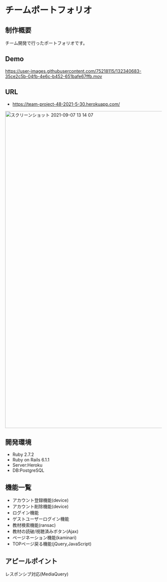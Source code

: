 # チームポートフォリオ
## 制作概要
チーム開発で行ったポートフォリオです。
## Demo


https://user-images.githubusercontent.com/75218115/132340683-35ce2c5b-04fb-4e6c-b452-651bafe67ffb.mov

## URL
- https://team-project-48-2021-5-30.herokuapp.com/
<img width="1018" alt="スクリーンショット 2021-09-07 13 14 07" src="https://user-images.githubusercontent.com/75218115/132347147-39fcad7e-3b06-431b-bbaa-1cb05bff8114.png">

## 開発環境
- Ruby 2.7.2
- Ruby on Rails 6.1.1
- Server:Heroku
- DB:PostgreSQL

## 機能一覧
- アカウント登録機能(device)
- アカウント削除機能(device)
- ログイン機能
- ゲストユーザーログイン機能
- 教材検索機能(ransac)
- 教材の読破/視聴済みボタン(Ajax)
- ページネーション機能(kaminari)
- TOPページ戻る機能(jQuery,JavaScript)

## アピールポイント
レスポンシブ対応(MediaQuery)
